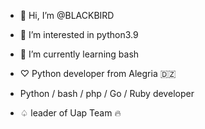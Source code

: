 - 👋 Hi, I’m @BLACKBIRD
- 👀 I’m interested in python3.9 
- 🌱 I’m currently learning bash
- ♡ Python developer from Alegria 🇩🇿 

- Python / bash / php / Go / Ruby developer

- ♤ leader of Uap Team 🔥
